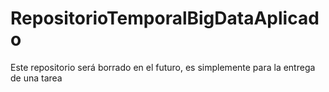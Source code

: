 # RepositorioTemporalBigDataAplicado
Este repositorio será borrado en el futuro, es simplemente para la entrega de una tarea
